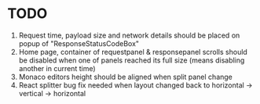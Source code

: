 # TODO
1) Request time, payload size and network details should be placed on popup of "ResponseStatusCodeBox"
2) Home page, container of requestpanel & responsepanel scrolls should be disabled when one of panels reached its full size (means disabling another in current time)
3) Monaco editors height should be aligned when split panel change
4) React splitter bug fix needed when layout changed back to horizontal -> vertical -> horizontal